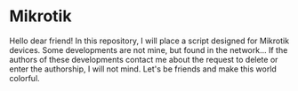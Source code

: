 # Mikrotik
Hello dear friend! In this repository, I will place a script designed for Mikrotik devices.
Some developments are not mine, but found in the network... If the authors of these developments contact me about the request to delete or enter the authorship, I will not mind.
Let's be friends and make this world colorful.